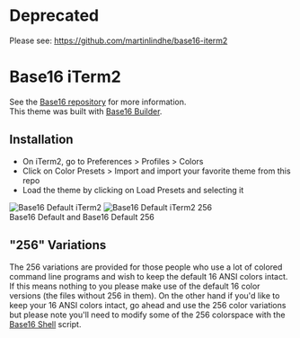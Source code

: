 # Deprecated
Please see: https://github.com/martinlindhe/base16-iterm2

# Base16 iTerm2
See the [Base16 repository](https://github.com/chriskempson/base16) for more information.  
This theme was built with [Base16 Builder](https://github.com/chriskempson/base16-builder).

## Installation
+ On iTerm2, go to Preferences > Profiles > Colors
+ Click on Color Presets > Import and import your favorite theme from this repo
+ Load the theme by clicking on Load Presets and selecting it

![Base16 Default iTerm2](https://raw.github.com/chriskempson/base16-iterm2/master/base16-iterm2.png)
![Base16 Default iTerm2 256](https://raw.github.com/chriskempson/base16-iterm2/master/base16-iterm2-256.png)  
Base16 Default and Base16 Default 256

## "256" Variations
The 256 variations are provided for those people who use a lot of colored command line programs and wish to keep the default 16 ANSI colors intact. If this means nothing to you please make use of the default 16 color versions (the files without 256 in them). On the other hand if you'd like to keep your 16 ANSI colors intact, go ahead and use the 256 color variations but please note you'll need to modify some of the 256 colorspace with the [Base16 Shell](https://github.com/chriskempson/base16-shell) script.
